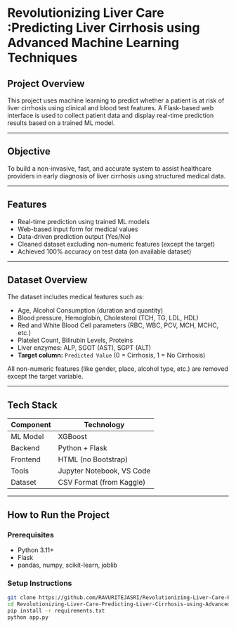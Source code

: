 # Revolutionizing Liver Care :Predicting Liver Cirrhosis using Advanced Machine Learning Techniques

##  Project Overview
This project uses machine learning to predict whether a patient is at risk of liver cirrhosis using clinical and blood test features. A Flask-based web interface is used to collect patient data and display real-time prediction results based on a trained ML model.

---

##  Objective
To build a non-invasive, fast, and accurate system to assist healthcare providers in early diagnosis of liver cirrhosis using structured medical data.

---

##  Features
- Real-time prediction using trained ML models
- Web-based input form for medical values
- Data-driven prediction output (Yes/No)
- Cleaned dataset excluding non-numeric features (except the target)
- Achieved 100% accuracy on test data (on available dataset)

---

##  Dataset Overview
The dataset includes medical features such as:
- Age, Alcohol Consumption (duration and quantity)
- Blood pressure, Hemoglobin, Cholesterol (TCH, TG, LDL, HDL)
- Red and White Blood Cell parameters (RBC, WBC, PCV, MCH, MCHC, etc.)
- Platelet Count, Bilirubin Levels, Proteins
- Liver enzymes: ALP, SGOT (AST), SGPT (ALT)
- **Target column:** `Predicted Value` (0 = Cirrhosis, 1 = No Cirrhosis)

All non-numeric features (like gender, place, alcohol type, etc.) are removed except the target variable.

---

##  Tech Stack

| Component  | Technology         |
|------------|--------------------|
| ML Model   | XGBoost            |
| Backend    | Python + Flask     |
| Frontend   | HTML (no Bootstrap)|
| Tools      | Jupyter Notebook, VS Code |
| Dataset    | CSV Format (from Kaggle) |

---

##  How to Run the Project

### Prerequisites
- Python 3.11+
- Flask
- pandas, numpy, scikit-learn, joblib

### Setup Instructions
```bash
git clone https://github.com/RAVURITEJASRI/Revolutionizing-Liver-Care-Predicting-Liver-Cirrhosis-using-Advanced-Machine-Learning-Techniques.git
cd Revolutionizing-Liver-Care-Predicting-Liver-Cirrhosis-using-Advanced-Machine-Learning-Techniques
pip install -r requirements.txt
python app.py
